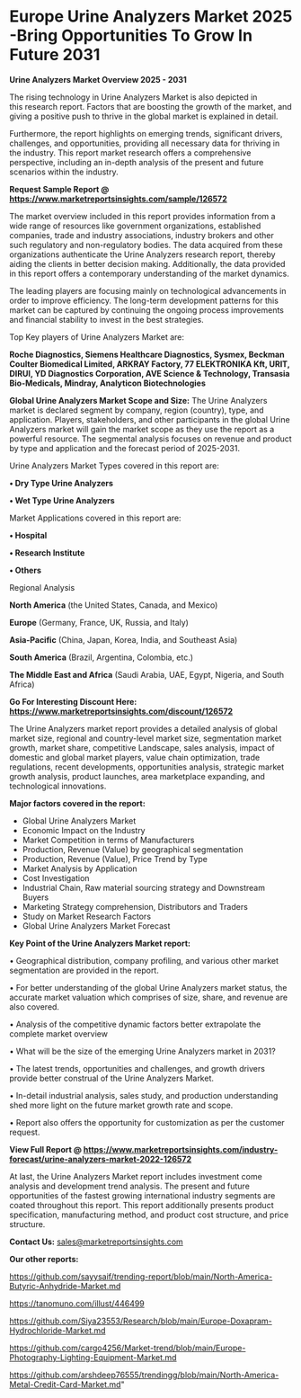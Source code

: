 # Europe Urine Analyzers Market 2025 -Bring Opportunities To Grow In Future 2031

<Strong> Urine Analyzers Market Overview 2025 - 2031</strong>

The rising technology in Urine Analyzers Market is also depicted in this research report. Factors that are boosting the growth of the market, and giving a positive push to thrive in the global market is explained in detail.

Furthermore, the report highlights on emerging trends, significant drivers, challenges, and opportunities, providing all necessary data for thriving in the industry. This report market research offers a comprehensive perspective, including an in-depth analysis of the present and future scenarios within the industry.

<strong>Request Sample Report @ <a href=https://www.marketreportsinsights.com/sample/126572>https://www.marketreportsinsights.com/sample/126572</a></strong>

The market overview included in this report provides information from a wide range of resources like government organizations, established companies, trade and industry associations, industry brokers and other such regulatory and non-regulatory bodies. The data acquired from these organizations authenticate the Urine Analyzers research report, thereby aiding the clients in better decision making. Additionally, the data provided in this report offers a contemporary understanding of the market dynamics.

The leading players are focusing mainly on technological advancements in order to improve efficiency. The long-term development patterns for this market can be captured by continuing the ongoing process improvements and financial stability to invest in the best strategies.

Top Key players of Urine Analyzers Market are:

<strong>Roche Diagnostics, Siemens Healthcare Diagnostics, Sysmex, Beckman Coulter Biomedical Limited, ARKRAY Factory, 77 ELEKTRONIKA Kft, URIT, DIRUI, YD Diagnostics Corporation, AVE Science & Technology, Transasia Bio-Medicals, Mindray, Analyticon Biotechnologies</strong>

<strong><b>Global Urine Analyzers Market Scope and Size:</b></strong>
The Urine Analyzers market is declared segment by company, region (country), type, and application. Players, stakeholders, and other participants in the global Urine Analyzers market will gain the market scope as they use the report as a powerful resource. The segmental analysis focuses on revenue and product by type and application and the forecast period of 2025-2031.

Urine Analyzers Market Types covered in this report are:

<strong>• Dry Type Urine Analyzers

• Wet Type Urine Analyzers</strong>

Market Applications covered in this report are:

<strong>• Hospital

• Research Institute

• Others</strong> 

Regional Analysis

<strong>North America</strong> (the United States, Canada, and Mexico)

<strong>Europe</strong> (Germany, France, UK, Russia, and Italy)

<strong>Asia-Pacific</strong> (China, Japan, Korea, India, and Southeast Asia)

<strong>South America</strong> (Brazil, Argentina, Colombia, etc.)

<strong>The Middle East and Africa</strong> (Saudi Arabia, UAE, Egypt, Nigeria, and South Africa)

<strong>Go For Interesting Discount Here: <a href=https://www.marketreportsinsights.com/discount/126572>https://www.marketreportsinsights.com/discount/126572</a></strong>

The Urine Analyzers market report provides a detailed analysis of global market size, regional and country-level market size, segmentation market growth, market share, competitive Landscape, sales analysis, impact of domestic and global market players, value chain optimization, trade regulations, recent developments, opportunities analysis, strategic market growth analysis, product launches, area marketplace expanding, and technological innovations.

<strong><b>Major factors covered in the report:</b></strong>
<ul>
  <li>Global Urine Analyzers Market </li>
  <li>Economic Impact on the Industry</li>
  <li>Market Competition in terms of Manufacturers</li>
  <li>Production, Revenue (Value) by geographical segmentation</li>
  <li>Production, Revenue (Value), Price Trend by Type</li>
  <li>Market Analysis by Application</li>
  <li>Cost Investigation</li>
  <li>Industrial Chain, Raw material sourcing strategy and Downstream Buyers</li>
  <li>Marketing Strategy comprehension, Distributors and Traders</li>
  <li>Study on Market Research Factors</li>
  <li>Global Urine Analyzers Market Forecast</li>
</ul>

<strong><b>Key Point of the Urine Analyzers Market report:</b></strong>

• Geographical distribution, company profiling, and various other market segmentation are provided in the report.

• For better understanding of the global Urine Analyzers market status, the accurate market valuation which comprises of size, share, and revenue are also covered.

• Analysis of the competitive dynamic factors better extrapolate the complete market overview

• What will be the size of the emerging Urine Analyzers market in 2031?

• The latest trends, opportunities and challenges, and growth drivers provide better construal of the Urine Analyzers Market.

• In-detail industrial analysis, sales study, and production understanding shed more light on the future market growth rate and scope.

• Report also offers the opportunity for customization as per the customer request.

<strong><b>View Full Report @ <a href=https://www.marketreportsinsights.com/industry-forecast/urine-analyzers-market-2022-126572>https://www.marketreportsinsights.com/industry-forecast/urine-analyzers-market-2022-126572</a></b></strong>


At last, the Urine Analyzers Market report includes investment come analysis and development trend analysis. The present and future opportunities of the fastest growing international industry segments are coated throughout this report. This report additionally presents product specification, manufacturing method, and product cost structure, and price structure.

<strong>Contact Us:</strong>
sales@marketreportsinsights.com

<strong>Our other reports:</strong>

<a href=https://github.com/sayysaif/trending-report/blob/main/North-America-Butyric-Anhydride-Market.md>https://github.com/sayysaif/trending-report/blob/main/North-America-Butyric-Anhydride-Market.md</a>

<a href=https://tanomuno.com/illust/446499>https://tanomuno.com/illust/446499</a>

<a href=https://github.com/Siya23553/Research/blob/main/Europe-Doxapram-Hydrochloride-Market.md>https://github.com/Siya23553/Research/blob/main/Europe-Doxapram-Hydrochloride-Market.md</a>

<a href=https://github.com/cargo4256/Market-trend/blob/main/Europe-Photography-Lighting-Equipment-Market.md>https://github.com/cargo4256/Market-trend/blob/main/Europe-Photography-Lighting-Equipment-Market.md</a>

<a href=https://github.com/arshdeep76555/trendingg/blob/main/North-America-Metal-Credit-Card-Market.md>https://github.com/arshdeep76555/trendingg/blob/main/North-America-Metal-Credit-Card-Market.md</a>"

